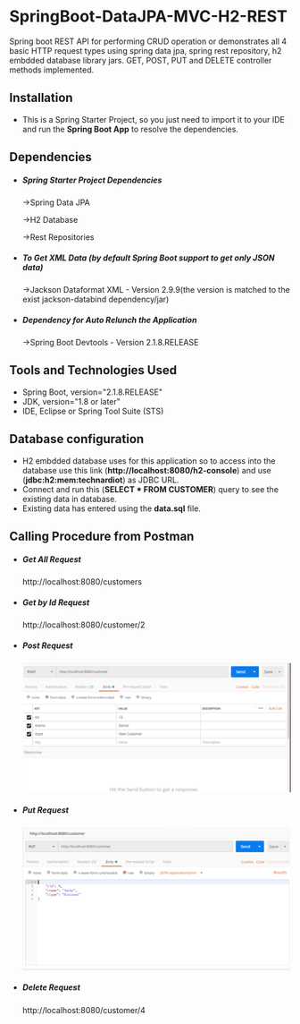 # SpringBoot-DataJPA-MVC-H2-REST
 <p>Spring boot REST API for performing CRUD operation or demonstrates all 4 basic HTTP request types using spring data jpa, spring rest repository, h2 embdded database library jars. GET, POST, PUT and DELETE controller methods implemented.</p>

<h2>Installation</h2> 
 <ul>
	<li>This is a Spring Starter Project, so you just need to import it to your IDE and run the <b>Spring Boot App</b> to resolve the dependencies.</li>
</ul>

<h2>Dependencies</h2>
	<ul>
		<li><h5>Spring Starter Project Dependencies</h5></li>
			<p>->Spring Data JPA</p>
      <p>->H2 Database</p>
      <p>->Rest Repositories</p>
	<li><h5>To Get XML Data (by default Spring Boot support to get only JSON data)</h5></li>
			<p>->Jackson Dataformat XML - Version 2.9.9(the version is matched to the exist jackson-databind dependency/jar)</p>
    <li><h5>Dependency for Auto Relunch the Application</h5></li>
			<p>->Spring Boot Devtools - Version 2.1.8.RELEASE</p>
	</ul>

<h2>Tools and Technologies Used</h2>
	<ul>
		<li>Spring Boot,    version="2.1.8.RELEASE"</li>
		<li>JDK,          version="1.8 or later"</li>
		<li>IDE,          Eclipse or Spring Tool Suite (STS)</li>
	</ul>
  
 <h2>Database configuration</h2> 
 <ul>
		<li>H2 embdded database uses for this application so to access into the database use this link (<b>http://localhost:8080/h2-console</b>) and use (<b>jdbc:h2:mem:technardiot</b>) as JDBC URL.</li>
		<li>Connect and run this (<b>SELECT * FROM CUSTOMER</b>) query to see the existing data in database.</li>
		<li>Existing data has entered using the <b>data.sql</b> file.</li>
 </ul>
 
 <h2>Calling Procedure from Postman</h2>
	<ul>
	<li><h5>Get All Request</h5></li>
			<p>http://localhost:8080/customers</p>
	<li><h5>Get by Id Request</h5></li>
			<p>http://localhost:8080/customer/2</p>
	<li><h5>Post Request</h5></li>
			<img src="https://github.com/provaakter/SpringBoot-DataJPA-MVC-H2-REST/blob/master/Image/Rest%20Api%20Post%20Request%20.jpg">
	<li><h5>Put Request</h5></li>
			<img src="https://github.com/provaakter/SpringBoot-DataJPA-MVC-H2-REST/blob/master/Image/Rest%20Api%20Put%20Request%20.jpg">
	<li><h5>Delete Request</h5></li>
			<p>http://localhost:8080/customer/4</p>
	</ul>
